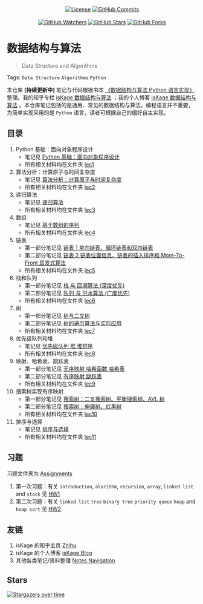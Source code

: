 <p align="center">
  <a title="License" target="_blank" href="https://github.com/isKage/dsa-notes/blob/main/LICENSE"><img alt="License" src="https://img.shields.io/github/license/isKage/dsa-notes.svg?style=flat"></a>
  <a title="GitHub Commits" target="_blank" href="https://github.com/isKage/dsa-notes/commits/main"><img alt="GitHub Commits" src="https://img.shields.io/github/commit-activity/m/isKage/dsa-notes.svg?style=flat&color=brightgreen&label=commits"></a>
  <br><br>
  <a title="GitHub Watchers" target="_blank" href="https://github.com/isKage/dsa-notes/watchers"><img alt="GitHub Watchers" src="https://img.shields.io/github/watchers/isKage/dsa-notes.svg?label=Watchers&style=social"></a>  
  <a title="GitHub Stars" target="_blank" href="https://github.com/isKage/dsa-notes/stargazers"><img alt="GitHub Stars" src="https://img.shields.io/github/stars/isKage/dsa-notes.svg?label=Stars&style=social"></a>  
  <a title="GitHub Forks" target="_blank" href="https://github.com/isKage/dsa-notes/network/members"><img alt="GitHub Forks" src="https://img.shields.io/github/forks/isKage/dsa-notes.svg?label=Forks&style=social"></a>  
</p>

# 数据结构与算法

> Data Structure and Algorithms

Tags: `Data Structure` `Algorithms` `Python`

本仓库 **[持续更新中]** 笔记与代码根据书本 [《数据结构与算法 Python 语言实现》](https://book.douban.com/subject/30323938/) 整理。我的知乎专栏 [isKage 数据结构与算法](https://zhuanlan.zhihu.com/column/c_1876599117028925442) ；我的个人博客 [isKage 数据结构与算法](https://blog.iskage.online/categories/数据结构与算法/) 。本仓库笔记包括的是通用、常见的数据结构与算法。编程语言并不重要，为简单实现采用的是 `Python` 语言，读者可根据自己的偏好自主实现。

## 目录

1. Python 基础：面向对象程序设计
    - 笔记见 [Python 基础：面向对象程序设计](./lec1_intro/note01_Python面向对象.md)
    - 所有相关材料均在文件夹 [lec1](./lec1_intro)
2. 算法分析：计算原子与时间复杂度
    - 笔记见 [算法分析：计算原子与时间复杂度](./lec2_algo_analysis/note02_算法分析.md)
    - 所有相关材料均在文件夹 [lec2](./lec2_algo_analysis)
3. 递归算法
    - 笔记见 [递归算法](./lec3_recursion/note03_递归.md)
    - 所有相关材料均在文件夹 [lec3](./lec3_recursion)
4. 数组
    - 笔记见 [基于数组的序列](./lec4_array/note04_基于数组的序列.md)
    - 所有相关材料均在文件夹 [lec4](./lec4_array)
5. 链表
    - 第一部分笔记见 [链表 1 单向链表、循环链表和双向链表](./lec5_linked_list/note05_链表1.md)
    - 第二部分笔记见 [链表 2 链表位置信息、链表的插入排序和 More-To-Front 启发式算法](./lec5_linked_list/note05_链表2.md)
    - 所有相关材料均在文件夹 [lec5](./lec5_linked_list)
6. 栈和队列
    - 第一部分笔记见 [栈 与 回溯算法 (深度优先)](./lec6_stack_queue/note06_栈.md)
    - 第二部分笔记见 [队列 与 洪水算法 (广度优先)](./lec6_stack_queue/note06_队列.md)
    - 所有相关材料均在文件夹 [lec6](./lec6_stack_queue)
7. 树
    - 第一部分笔记见 [树与二叉树](./lec7_tree/note07_树与二叉树.md)
    - 第二部分笔记见 [树的遍历算法与实际应用](./lec7_tree/note07_树的遍历算法.md)
    - 所有相关材料均在文件夹 [lec7](./lec7_tree)
8. 优先级队列和堆
    - 笔记见 [优先级队列 堆 堆排序](./lec8_priority_queue_heap/note08_优先级队列和堆.md)
    - 所有相关材料均在文件夹 [lec8](./lec8_priority_queue_heap)
9. 映射、哈希表、跳跃表
    - 第一部分笔记见 [无序映射 哈希函数 哈希表](./lec9_map_hash/note09_映射与哈希.md)
    - 第二部分笔记见 [有序映射 跳跃表](./lec9_map_hash/note09_有序映射.md)
    - 所有相关材料均在文件夹 [lec9](./lec9_map_hash)
10. 搜索树实现有序映射
    - 第一部分笔记见 [搜索树：二叉搜索树、平衡搜索树、AVL 树](./lec10_search_tree/note10_搜索树1.md) 
    - 第二部分笔记见 [搜索树：伸展树、红黑树](./lec10_search_tree/note10_搜索树2.md)
    - 所有相关材料均在文件夹 [lec10](./lec10_search_tree)
11. 排序与选择
    - 笔记见 [排序与选择](./lec11_sort_select/note11_排序与选择.md)
    - 所有相关材料均在文件夹 [lec11](./lec11_sort_select)


## 习题

习题文件夹为 [Assignments](./Assignments)

1. 第一次习题：有关 `introduction`, `alorithm`, `recursion`, `array`, `linked list` and `stack`
   见 [HW1](./Assignments/HW1/hw1.md)
2. 第二次习题：有关 `linked list` `tree` `binary tree` `priority queue` `heap` and `heap sort`
   见 [HW2](./Assignments/HW2/hw2.md)


## 友链

1. isKage 的知乎主页 [Zhihu](https://www.zhihu.com/people/iskage)
2. isKage 的个人博客 [isKage\`Blog](https://blog.iskage.online/)
3. 其他各类笔记/资料整理 [Notes Navigation](https://zhuanlan.zhihu.com/p/24863956479)

## Stars

[![Stargazers over time](https://starchart.cc/isKage/dsa-notes.svg?variant=adaptive)](https://starchart.cc/isKage/dsa-notes)
